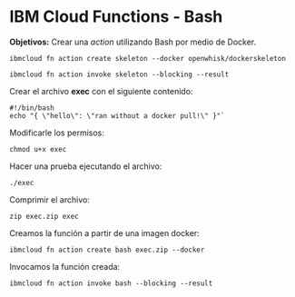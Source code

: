 # IBM Cloud Functions - Bash

**Objetivos:** Crear una *action* utilizando Bash por medio de Docker.

`ibmcloud fn action create skeleton --docker openwhisk/dockerskeleton`


`ibmcloud fn action invoke skeleton --blocking --result`

Crear el archivo **exec** con el siguiente contenido:

```
#!/bin/bash
echo "{ \"hello\": \"ran without a docker pull!\" }"`
```

Modificarle los permisos:

`chmod u+x exec`

Hacer una prueba ejecutando el archivo:

`./exec`

Comprimir el archivo:

`zip exec.zip exec`

Creamos la función a partir de una imagen docker:

`ibmcloud fn action create bash exec.zip --docker`

Invocamos la función creada:

`ibmcloud fn action invoke bash --blocking --result`